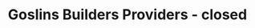 ---
title: "Goslins Builders Providers - closed"
url: /dublin/goslins-builders-providers-closed/
shop: Baustoffe
---